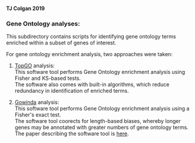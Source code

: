 #### TJ Colgan 2019  

### Gene Ontology analyses:  
This subdirectory contains scripts for identifying gene ontology terms enriched within a subset of genes of interest.  

For gene ontology enrichment analysis, two approaches were taken:  
1. [TopGO](http://bioconductor.org/packages/release/bioc/html/topGO.html) analysis:  
This software tool performs Gene Ontology enrichment analysis using Fisher and KS-based tests.  
The software also comes with built-in algorithms, which reduce redundancy in identification of enriched terms.   

2. [Gowinda](https://sourceforge.net/p/gowinda/wiki/Main/) analysis:  
This software tool performs Gene Ontology enrichment analysis using a Fisher's exact test.  
The software tool coorects for length-based biases, whereby longer genes may be annotated with greater numbers of gene ontology terms.  
The paper describing the software tool is [here](https://www.ncbi.nlm.nih.gov/pmc/articles/PMC3400962/).
